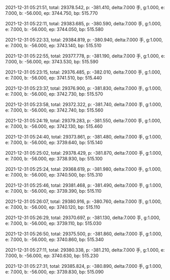 2021-12-31 05:21:51, total: 29378.542, p: -381.410, delta:7.000 手, g:1.000, e: 7.000, b: -56.000, ep: 3744.750, bp: 515.770

2021-12-31 05:22:11, total: 29383.685, p: -380.590, delta:7.000 手, g:1.000, e: 7.000, b: -56.000, ep: 3744.050, bp: 515.580

2021-12-31 05:22:33, total: 29384.819, p: -380.940, delta:7.000 手, g:1.000, e: 7.000, b: -56.000, ep: 3743.140, bp: 515.510

2021-12-31 05:22:55, total: 29377.778, p: -381.190, delta:7.000 手, g:1.000, e: 7.000, b: -56.000, ep: 3743.530, bp: 515.590

2021-12-31 05:23:15, total: 29376.485, p: -382.010, delta:7.000 手, g:1.000, e: 7.000, b: -56.000, ep: 3741.510, bp: 515.440

2021-12-31 05:23:37, total: 29376.900, p: -381.830, delta:7.000 手, g:1.000, e: 7.000, b: -56.000, ep: 3742.730, bp: 515.570

2021-12-31 05:23:58, total: 29372.322, p: -381.740, delta:7.000 手, g:1.000, e: 7.000, b: -56.000, ep: 3742.740, bp: 515.560

2021-12-31 05:24:19, total: 29379.283, p: -381.550, delta:7.000 手, g:1.000, e: 7.000, b: -56.000, ep: 3742.130, bp: 515.460

2021-12-31 05:24:40, total: 29373.861, p: -381.480, delta:7.000 手, g:1.000, e: 7.000, b: -56.000, ep: 3739.640, bp: 515.140

2021-12-31 05:25:02, total: 29378.429, p: -381.870, delta:7.000 手, g:1.000, e: 7.000, b: -56.000, ep: 3738.930, bp: 515.100

2021-12-31 05:25:24, total: 29368.619, p: -381.980, delta:7.000 手, g:1.000, e: 7.000, b: -56.000, ep: 3740.500, bp: 515.310

2021-12-31 05:25:46, total: 29381.468, p: -381.490, delta:7.000 手, g:1.000, e: 7.000, b: -56.000, ep: 3739.390, bp: 515.110

2021-12-31 05:26:07, total: 29380.916, p: -380.760, delta:7.000 手, g:1.000, e: 7.000, b: -56.000, ep: 3740.120, bp: 515.110

2021-12-31 05:26:29, total: 29370.697, p: -381.130, delta:7.000 手, g:1.000, e: 7.000, b: -56.000, ep: 3739.110, bp: 515.030

2021-12-31 05:26:50, total: 29375.500, p: -381.860, delta:7.000 手, g:1.000, e: 7.000, b: -56.000, ep: 3740.860, bp: 515.340

2021-12-31 05:27:11, total: 29380.338, p: -381.210, delta:7.000 手, g:1.000, e: 7.000, b: -56.000, ep: 3740.630, bp: 515.230

2021-12-31 05:27:31, total: 29385.824, p: -380.890, delta:7.000 手, g:1.000, e: 7.000, b: -56.000, ep: 3739.830, bp: 515.090